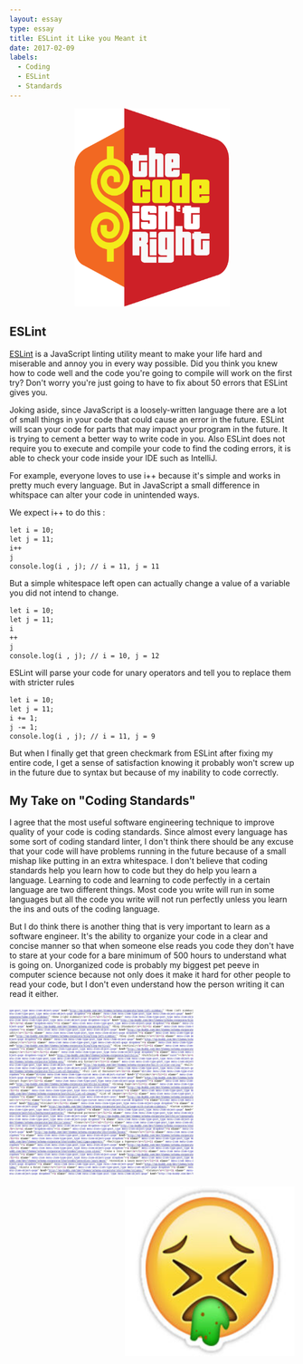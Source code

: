 ```yaml
---
layout: essay
type: essay
title: ESLint it Like you Meant it
date: 2017-02-09
labels:
  - Coding
  - ESLint
  - Standards
---
```


<p align="center">
  <img src="../images/codeIsRight.png" height="350" width="275"/>
</p>

## ESLint

[ESLint](http://eslint.org/) is a JavaScript linting utility meant to make your life hard and miserable and annoy you in every way possible. Did you think you knew how to code well and the code you're going to compile will work on the first try? Don't worry you're just going to have to fix about 50 errors that ESLint gives you.

Joking aside, since JavaScript is a loosely-written language there are a lot of small things in your code that could cause an error in the future. ESLint will scan your code for parts that may impact your program in the future. It is trying to cement a better way to write code in you. Also ESLint does not require you to execute and compile your code to find the coding errors, it is able to check your code inside your IDE such as IntelliJ.

For example, everyone loves to use i++ because it's simple and works in pretty much every language. But in JavaScript a small difference in whitspace can alter your code in unintended ways.

We expect i++ to do this :
```
let i = 10;
let j = 11;
i++
j
console.log(i , j); // i = 11, j = 11

```

But a simple whitespace left open can actually change a value of a variable you did not intend to change.

```
let i = 10;
let j = 11;
i
++
j
console.log(i , j); // i = 10, j = 12

```
ESLint will parse your code for unary operators and tell you to replace them with stricter rules

```
let i = 10;
let j = 11;
i += 1;
j -= 1;
console.log(i , j); // i = 11, j = 9
```
But when I finally get that green checkmark from ESLint after fixing my entire code, I get a sense of satisfaction knowing it probably won't screw up in the future due to syntax but because of my inability to code correctly.

## My Take on "Coding Standards"

I agree that the most useful software engineering technique to improve quality of your code is coding standards. Since almost every language has some sort of coding standard linter, I don't think there should be any excuse that your code will have problems running in the future because of a small mishap like putting in an extra whitespace. I don't believe that coding standards help you learn how to code but they do help you learn a language. Learning to code and learning to code perfectly in a certain language are two different things. Most code you write will run in some languages but all the code you write will not run perfectly unless you learn the ins and outs of the coding language.

But I do think there is another thing that is very important to learn as a software engineer. It's the ability to organize your code in a clear and concise manner so that when someone else reads you code they don't have to stare at your code for a bare minimum of 500 hours to understand what is going on. Unorganized code is probably my biggest pet peeve in computer science because not only does it make it hard for other people to read your code, but I don't even understand how the person writing it can read it either. 

<p align="left">
  <img src="../images/messycode.png" height="300" width="325"/>
</p>

<p align="right">
  <img src="../images/pukeEmoji.png" height="300" width="300"/>
</p>
